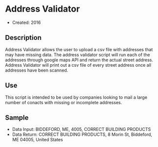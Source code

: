 Address Validator
======================
+ Created: 2016

Description
-----------
Address Validator allows the user to upload a csv file with addresses that may have missing data. The address validator script will run each of the addresses through google maps API and return the actual street address.  Address Validator will print out a csv file of every street address once all addresses have been scanned.  

Use
-----------
This script is intended to be used by companies looking to mail a large number of conacts with missing or incomplete addresses. 

## Sample
+ Data Input: BIDDEFORD, ME, 4005, CORRECT BUILDING PRODUCTS
+ Data Return: CORRECT BUILDING PRODUCTS, 8 Morin St, Biddeford, ME 04005, United States
